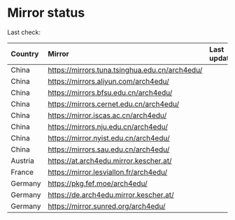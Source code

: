 <script src="./time.js"></script>
# Mirror status
Last check: <script type="text/javascript">localize(1707239725.4951038);</script>

|Country|Mirror|Last update|
|:------|:-----|:----------|
|China|https://mirrors.tuna.tsinghua.edu.cn/arch4edu/|<script type="text/javascript">localize(1707201012);</script>|
|China|https://mirrors.aliyun.com/arch4edu/|<script type="text/javascript">localize(1707201012);</script>|
|China|https://mirrors.bfsu.edu.cn/arch4edu/|<script type="text/javascript">localize(1707201012);</script>|
|China|https://mirrors.cernet.edu.cn/arch4edu/|<script type="text/javascript">localize(1707201012);</script>|
|China|https://mirror.iscas.ac.cn/arch4edu/|<script type="text/javascript">localize(1707201012);</script>|
|China|https://mirrors.nju.edu.cn/arch4edu/|<script type="text/javascript">localize(1707158212);</script>|
|China|https://mirror.nyist.edu.cn/arch4edu/|<script type="text/javascript">localize(1707201012);</script>|
|China|https://mirrors.sau.edu.cn/arch4edu/|<script type="text/javascript">localize(1707201012);</script>|
|Austria|https://at.arch4edu.mirror.kescher.at/|<script type="text/javascript">localize(1707201012);</script>|
|France|https://mirror.lesviallon.fr/arch4edu/|<script type="text/javascript">localize(1707201012);</script>|
|Germany|https://pkg.fef.moe/arch4edu/|<script type="text/javascript">localize(1707201012);</script>|
|Germany|https://de.arch4edu.mirror.kescher.at/|<script type="text/javascript">localize(1707201012);</script>|
|Germany|https://mirror.sunred.org/arch4edu/|<script type="text/javascript">localize(1707201012);</script>|

<script src="./tablefilter/tablefilter.js"></script>
<script src="./table.js"></script>